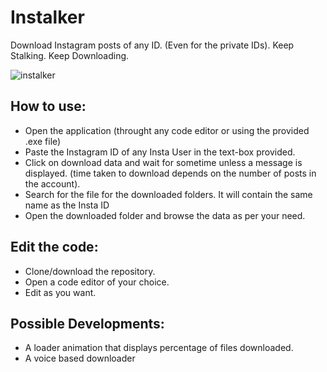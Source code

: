 # Instalker
Download Instagram posts of any ID. (Even for the private IDs). Keep Stalking. Keep Downloading.


![instalker](https://user-images.githubusercontent.com/64016811/136140232-9df1a9de-27eb-4770-b983-6103c6a29342.jpg)


## How to use:
- Open the application (throught any code editor or using the provided .exe file)
- Paste the Instagram ID of any Insta User in the text-box provided.
- Click on download data and wait for sometime unless a message is displayed. (time taken to download depends on the number of posts in the account).
- Search for the file for the downloaded folders. It will contain the same name as the Insta ID
- Open the downloaded folder and browse the data as per your need.

## Edit the code:
- Clone/download the repository.
- Open a code editor of your choice.
- Edit as you want. 

## Possible Developments:
- A loader animation that displays percentage of files downloaded.
- A voice based downloader
